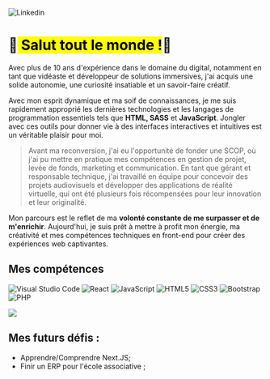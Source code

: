 ![Linkedin](https://github.com/aurelienLRY/aurelienLRY/assets/83220559/b14a90c6-d1a0-4b6e-a38b-fc6ef1547ada)
# 👋<mark> Salut tout le monde !</mark>👋

Avec plus de 10 ans d'expérience dans le domaine du digital, notamment en tant que vidéaste et développeur de solutions immersives, j'ai acquis une solide autonomie, une curiosité insatiable et un savoir-faire créatif.

Avec mon esprit dynamique et ma soif de connaissances, je me suis rapidement approprié les dernières technologies et les langages de programmation essentiels tels que **HTML, SASS** et **JavaScript**. Jongler avec ces outils pour donner vie à des interfaces interactives et intuitives est un véritable plaisir pour moi.

> Avant ma reconversion, j'ai eu l'opportunité de fonder une SCOP, où j'ai pu mettre en pratique mes compétences en gestion de projet, levée de fonds, marketing et communication. En tant que gérant et responsable technique, j'ai travaillé en équipe pour concevoir des projets audiovisuels et développer des applications de réalité virtuelle, qui ont été plusieurs fois récompensées pour leur innovation et leur originalité.

Mon parcours est le reflet de ma **volonté constante de me surpasser et de m'enrichir**. Aujourd'hui, je suis prêt à mettre à profit mon énergie, ma créativité et mes compétences techniques en front-end pour créer des expériences web captivantes.



## Mes compétences 
![Visual Studio Code](https://img.shields.io/badge/Visual%20Studio%20Code-0078d7.svg?style=for-the-badge&logo=visual-studio-code&logoColor=white) ![React](https://img.shields.io/badge/react-%2320232a.svg?style=for-the-badge&logo=react&logoColor=%2361DAFB) ![JavaScript](https://img.shields.io/badge/javascript-%23323330.svg?style=for-the-badge&logo=javascript&logoColor=%23F7DF1E) ![HTML5](https://img.shields.io/badge/html5-%23E34F26.svg?style=for-the-badge&logo=html5&logoColor=white)  ![CSS3](https://img.shields.io/badge/css3-%231572B6.svg?style=for-the-badge&logo=css3&logoColor=white) ![Bootstrap](https://img.shields.io/badge/bootstrap-%238511FA.svg?style=for-the-badge&logo=bootstrap&logoColor=white) ![PHP](https://img.shields.io/badge/php-%23777BB4.svg?style=for-the-badge&logo=php&logoColor=white)


<a href="#"><img src="https://wakatime.com/share/@dfdaf0d3-5ae8-4997-92c1-563d24f5d7d4/4e9cfb1f-68ad-429c-8e76-e66d33f072cd.png" /></a>

## Mes futurs défis : 
- Apprendre/Comprendre Next.JS;
- Finir un ERP pour l'école associative ; 


<!--
**aurelienLRY/aurelienLRY** is a ✨ _special_ ✨ repository because its `README.md` (this file) appears on your GitHub profile.

Here are some ideas to get you started:

- 🔭 I’m currently working on ...
- 🌱 I’m currently learning ...
- 👯 I’m looking to collaborate on ...
- 🤔 I’m looking for help with ...
- 💬 Ask me about ...
- 📫 How to reach me: ...
- 😄 Pronouns: ...
- ⚡ Fun fact: ...
-->
